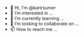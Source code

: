 - 👋 Hi, I’m @karirsumer
- 👀 I’m interested in ...
- 🌱 I’m currently learning ...
- 💞️ I’m looking to collaborate on ...
- 📫 How to reach me ...

<!---
karirsumer/karirsumer is a ✨ special ✨ repository because its `README.md` (this file) appears on your GitHub profile.
You can click the Preview link to take a look at your changes.
--->
